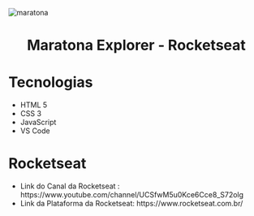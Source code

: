 ![maratona](https://user-images.githubusercontent.com/80559882/173488220-d2ceddbf-a47f-4585-92f1-8b6c39517532.png)
<h1 align="center">
  Maratona Explorer - Rocketseat
</h1>
<h1>
  Tecnologias
</h1>
<ul>
  <li> HTML 5</li>
  <li>CSS 3</li>
  <li>JavaScript</li>
  <li>VS Code</li>
</ul>
<h1>
  Rocketseat
</h1>
<ul>
  <li>Link do Canal da Rocketseat : https://www.youtube.com/channel/UCSfwM5u0Kce6Cce8_S72olg</li>
  <li>Link da Plataforma da Rocketseat: https://www.rocketseat.com.br/</li>
</ul>

